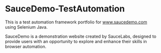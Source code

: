 # SauceDemo-TestAutomation
This is a test automation framework portfolio for www.saucedemo.com using Selenium Java.

SauceDemo is a demonstration website created by SauceLabs, designed to provide users with an opportunity to explore and enhance their skills in browser automation.
